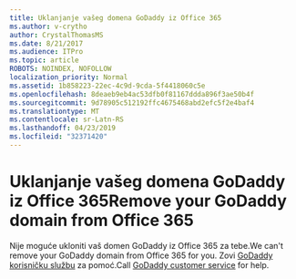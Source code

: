 ```yaml
---
title: Uklanjanje vašeg domena GoDaddy iz Office 365
ms.author: v-crytho
author: CrystalThomasMS
ms.date: 8/21/2017
ms.audience: ITPro
ms.topic: article
ROBOTS: NOINDEX, NOFOLLOW
localization_priority: Normal
ms.assetid: 1b858223-22ec-4c9d-9cda-5f4418060c5e
ms.openlocfilehash: 8deaeb9eb4ac53dfb0f81167ddda896f3ae50b4f
ms.sourcegitcommit: 9d78905c512192ffc4675468abd2efc5f2e4baf4
ms.translationtype: MT
ms.contentlocale: sr-Latn-RS
ms.lasthandoff: 04/23/2019
ms.locfileid: "32371420"
---
```

# <a name="remove-your-godaddy-domain-from-office-365"></a><span data-ttu-id="28e90-102">Uklanjanje vašeg domena GoDaddy iz Office 365</span><span class="sxs-lookup"><span data-stu-id="28e90-102">Remove your GoDaddy domain from Office 365</span></span>

<span data-ttu-id="28e90-103">Nije moguće ukloniti vaš domen GoDaddy iz Office 365 za tebe.</span><span class="sxs-lookup"><span data-stu-id="28e90-103">We can't remove your GoDaddy domain from Office 365 for you.</span></span> <span data-ttu-id="28e90-104">Zovi [GoDaddy korisničku službu](https://www.godaddy.com/contact-us.aspx.aspx) za pomoć.</span><span class="sxs-lookup"><span data-stu-id="28e90-104">Call [GoDaddy customer service](https://www.godaddy.com/contact-us.aspx.aspx) for help.</span></span> 
  

